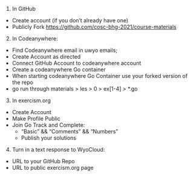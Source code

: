 1. In GitHub
  - Create account (if you don’t already have one)
  - Publicly Fork https://github.com/cosc-bhg-2021/course-materials
2. In Codeanywhere:
  - Find Codeanywhere email in uwyo emails; 
  - Create Account as directed
  - Connect GitHub Account to codeanywhere account
  - Create a codeanywhere Go container
  - When starting codeanywhere Go Container use your forked version of the repo
  - go run through materials > les > 0 > ex[1-4] > *.go
3. In exercism.org
  - Create Account
  - Make Profile Public
  - Join Go Track and Complete:
    - “Basic” &&  “Comments” && “Numbers”
    - Publish your solutions

4. Turn in a text response to WyoCloud:
  - URL to your GitHub Repo
  - URL to public exercism.org page
